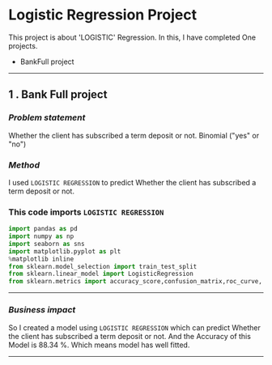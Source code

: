 
# **Logistic Regression Project**

This project is about 'LOGISTIC' Regression.
In this, I have completed One projects.
- BankFull project

---
##  **1 . Bank Full project**
### _Problem statement_

Whether the client has subscribed a term deposit or not. Binomial ("yes" or "no")
### _Method_
I used `LOGISTIC REGRESSION` to predict Whether the client has subscribed a term deposit or not.

### This code imports `LOGISTIC REGRESSION`

```python
import pandas as pd
import numpy as np
import seaborn as sns
import matplotlib.pyplot as plt
%matplotlib inline 
from sklearn.model_selection import train_test_split
from sklearn.linear_model import LogisticRegression
from sklearn.metrics import accuracy_score,confusion_matrix,roc_curve, auc
``` 


---

### _Business impact_

So I created a model using `LOGISTIC REGRESSION` which can predict Whether the client has subscribed a term deposit or not. And the Accuracy of this Model is 88.34 %. Which means model has well fitted.


---




